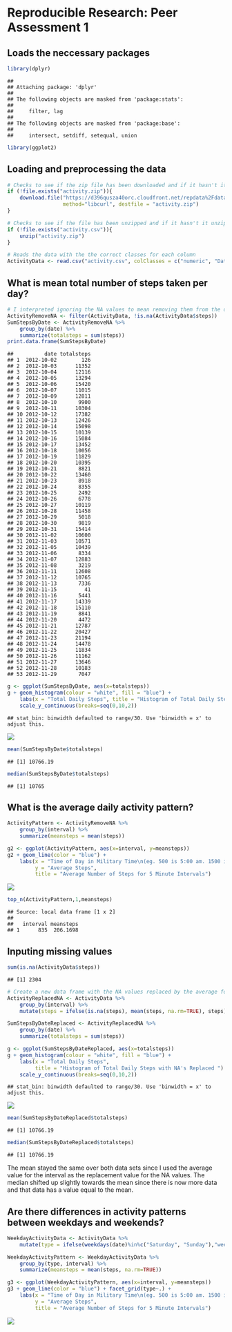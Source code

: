 # Reproducible Research: Peer Assessment 1

## Loads the neccessary packages

```r
library(dplyr)
```

```
## 
## Attaching package: 'dplyr'
## 
## The following objects are masked from 'package:stats':
## 
##     filter, lag
## 
## The following objects are masked from 'package:base':
## 
##     intersect, setdiff, setequal, union
```

```r
library(ggplot2)
```

## Loading and preprocessing the data

```r
# Checks to see if the zip file has been downloaded and if it hasn't it downloads it
if (!file.exists("activity.zip")){
    download.file("https://d396qusza40orc.cloudfront.net/repdata%2Fdata%2Factivity.zip",
                  method="libcurl", destfile = "activity.zip")
}

# Checks to see if the file has been unzipped and if it hasn't it unzips it
if (!file.exists("activity.csv")){
    unzip("activity.zip")    
}

# Reads the data with the the correct classes for each column
ActivityData <- read.csv("activity.csv", colClasses = c("numeric", "Date", "numeric"))
```

## What is mean total number of steps taken per day?

```r
# I interpreted ignoring the NA values to mean removing them from the data
ActivityRemoveNA <- filter(ActivityData, !is.na(ActivityData$steps))
SumStepsByDate <- ActivityRemoveNA %>% 
    group_by(date) %>% 
    summarize(totalsteps = sum(steps))
print.data.frame(SumStepsByDate)
```

```
##          date totalsteps
## 1  2012-10-02        126
## 2  2012-10-03      11352
## 3  2012-10-04      12116
## 4  2012-10-05      13294
## 5  2012-10-06      15420
## 6  2012-10-07      11015
## 7  2012-10-09      12811
## 8  2012-10-10       9900
## 9  2012-10-11      10304
## 10 2012-10-12      17382
## 11 2012-10-13      12426
## 12 2012-10-14      15098
## 13 2012-10-15      10139
## 14 2012-10-16      15084
## 15 2012-10-17      13452
## 16 2012-10-18      10056
## 17 2012-10-19      11829
## 18 2012-10-20      10395
## 19 2012-10-21       8821
## 20 2012-10-22      13460
## 21 2012-10-23       8918
## 22 2012-10-24       8355
## 23 2012-10-25       2492
## 24 2012-10-26       6778
## 25 2012-10-27      10119
## 26 2012-10-28      11458
## 27 2012-10-29       5018
## 28 2012-10-30       9819
## 29 2012-10-31      15414
## 30 2012-11-02      10600
## 31 2012-11-03      10571
## 32 2012-11-05      10439
## 33 2012-11-06       8334
## 34 2012-11-07      12883
## 35 2012-11-08       3219
## 36 2012-11-11      12608
## 37 2012-11-12      10765
## 38 2012-11-13       7336
## 39 2012-11-15         41
## 40 2012-11-16       5441
## 41 2012-11-17      14339
## 42 2012-11-18      15110
## 43 2012-11-19       8841
## 44 2012-11-20       4472
## 45 2012-11-21      12787
## 46 2012-11-22      20427
## 47 2012-11-23      21194
## 48 2012-11-24      14478
## 49 2012-11-25      11834
## 50 2012-11-26      11162
## 51 2012-11-27      13646
## 52 2012-11-28      10183
## 53 2012-11-29       7047
```

```r
g <- ggplot(SumStepsByDate, aes(x=totalsteps)) 
g + geom_histogram(colour = "white", fill = "blue") + 
    labs(x = "Total Daily Steps", title = "Histogram of Total Daily Steps") + 
    scale_y_continuous(breaks=seq(0,10,2)) 
```

```
## stat_bin: binwidth defaulted to range/30. Use 'binwidth = x' to adjust this.
```

![](PA1_template_files/figure-html/unnamed-chunk-3-1.png) 

```r
mean(SumStepsByDate$totalsteps)
```

```
## [1] 10766.19
```

```r
median(SumStepsByDate$totalsteps)
```

```
## [1] 10765
```

## What is the average daily activity pattern?

```r
ActivityPattern <- ActivityRemoveNA %>%
    group_by(interval) %>%
    summarize(meansteps = mean(steps))

g2 <- ggplot(ActivityPattern, aes(x=interval, y=meansteps))
g2 + geom_line(color = "blue") + 
    labs(x = "Time of Day in Military Time\n(eg. 500 is 5:00 am. 1500 is 3:00 pm)", 
         y = "Average Steps",
         title = "Average Number of Steps for 5 Minute Intervals")
```

![](PA1_template_files/figure-html/unnamed-chunk-4-1.png) 

```r
top_n(ActivityPattern,1,meansteps)
```

```
## Source: local data frame [1 x 2]
## 
##   interval meansteps
## 1      835  206.1698
```

## Inputing missing values

```r
sum(is.na(ActivityData$steps))
```

```
## [1] 2304
```

```r
# Create a new data frame with the NA values replaced by the average for the interval
ActivityReplacedNA <- ActivityData %>%
    group_by(interval) %>%
    mutate(steps = ifelse(is.na(steps), mean(steps, na.rm=TRUE), steps))

SumStepsByDateReplaced <- ActivityReplacedNA %>% 
    group_by(date) %>% 
    summarize(totalsteps = sum(steps))

g <- ggplot(SumStepsByDateReplaced, aes(x=totalsteps)) 
g + geom_histogram(colour = "white", fill = "blue") + 
    labs(x = "Total Daily Steps", 
         title = "Histogram of Total Daily Steps with NA's Replaced ") + 
    scale_y_continuous(breaks=seq(0,10,2)) 
```

```
## stat_bin: binwidth defaulted to range/30. Use 'binwidth = x' to adjust this.
```

![](PA1_template_files/figure-html/unnamed-chunk-5-1.png) 

```r
mean(SumStepsByDateReplaced$totalsteps)
```

```
## [1] 10766.19
```

```r
median(SumStepsByDateReplaced$totalsteps)
```

```
## [1] 10766.19
```
The mean stayed the same over both data sets since I used the average value for 
the interval as the replacement value for the NA values.  The median shifted up 
slightly towards the mean since there is now more data and that data has a value 
equal to the mean.

## Are there differences in activity patterns between weekdays and weekends?

```r
WeekdayActivityData <- ActivityData %>%
    mutate(type = ifelse(weekdays(date)%in%c("Saturday", "Sunday"),"weekend","weekday"))

WeekdayActivityPattern <- WeekdayActivityData %>%
    group_by(type, interval) %>%
    summarize(meansteps = mean(steps, na.rm=TRUE))

g3 <- ggplot(WeekdayActivityPattern, aes(x=interval, y=meansteps))
g3 + geom_line(color = "blue") + facet_grid(type~.) +
    labs(x = "Time of Day in Military Time\n(eg. 500 is 5:00 am. 1500 is 3:00 pm)", 
         y = "Average Steps",
         title = "Average Number of Steps for 5 Minute Intervals")
```

![](PA1_template_files/figure-html/unnamed-chunk-6-1.png) 
